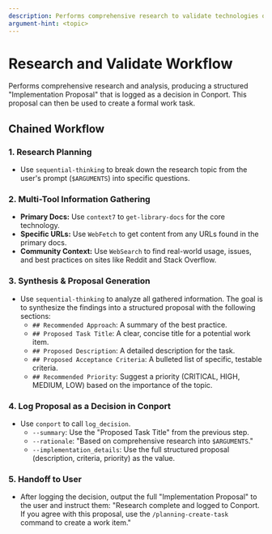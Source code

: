 ```yaml
---
description: Performs comprehensive research to validate technologies or implementation patterns before writing code.
argument-hint: <topic>
---
```

# Research and Validate Workflow

Performs comprehensive research and analysis, producing a structured "Implementation Proposal" that is logged as a decision in Conport. This proposal can then be used to create a formal work task.

## Chained Workflow

### 1. Research Planning
- Use `sequential-thinking` to break down the research topic from the user's prompt (`$ARGUMENTS`) into specific questions.

### 2. Multi-Tool Information Gathering
- **Primary Docs:** Use `context7` to `get-library-docs` for the core technology.
- **Specific URLs:** Use `WebFetch` to get content from any URLs found in the primary docs.
- **Community Context:** Use `WebSearch` to find real-world usage, issues, and best practices on sites like Reddit and Stack Overflow.

### 3. Synthesis & Proposal Generation
- Use `sequential-thinking` to analyze all gathered information. The goal is to synthesize the findings into a structured proposal with the following sections:
    - `## Recommended Approach`: A summary of the best practice.
    - `## Proposed Task Title`: A clear, concise title for a potential work item.
    - `## Proposed Description`: A detailed description for the task.
    - `## Proposed Acceptance Criteria`: A bulleted list of specific, testable criteria.
    - `## Recommended Priority`: Suggest a priority (CRITICAL, HIGH, MEDIUM, LOW) based on the importance of the topic.

### 4. Log Proposal as a Decision in Conport
- Use `conport` to call `log_decision`.
    - `--summary`: Use the "Proposed Task Title" from the previous step.
    - `--rationale`: "Based on comprehensive research into `$ARGUMENTS`."
    - `--implementation_details`: Use the full structured proposal (description, criteria, priority) as the value.

### 5. Handoff to User
- After logging the decision, output the full "Implementation Proposal" to the user and instruct them: "Research complete and logged to Conport. If you agree with this proposal, use the `/planning-create-task` command to create a work item."